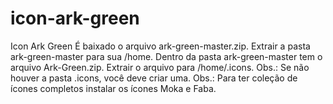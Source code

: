 # icon-ark-green
Icon Ark Green
É baixado o arquivo ark-green-master.zip. Extrair a pasta ark-green-master para sua /home. Dentro da pasta ark-green-master tem o arquivo Ark-Green.zip. Extrair o arquivo para /home/.icons. Obs.: Se não houver a pasta .icons, você deve criar uma. Obs.: Para ter coleção de ícones completos instalar os ícones Moka e Faba.
